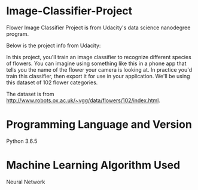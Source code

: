 # Image-Classifier-Project
Flower Image Classifier Project is from Udacity's data science nanodegree program.

Below is the project info from Udacity:

In this project, you'll train an image classifier to recognize different species of flowers. You can imagine using something like this in a phone app that tells you the name of the flower your camera is looking at. In practice you'd train this classifier, then export it for use in your application. We'll be using this dataset of 102 flower categories.

The dataset is from http://www.robots.ox.ac.uk/~vgg/data/flowers/102/index.html.


# Programming Language and Version

Python 3.6.5


# Machine Learning Algorithm Used
Neural Network
